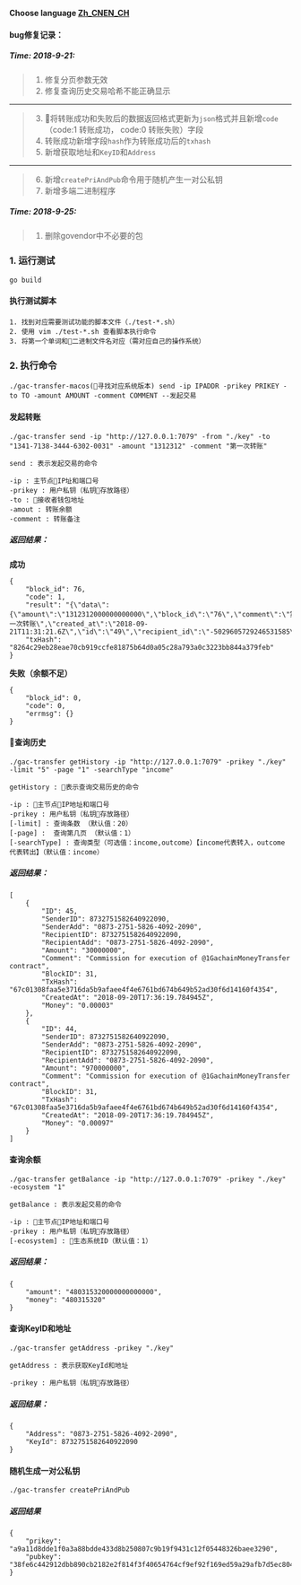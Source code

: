 **Choose language [Zh_CN]()[EN_CH]()**

#### bug修复记录：
##### Time: 2018-9-21:

> 1. 修复分页参数无效
> 2. 修复查询历史交易哈希不能正确显示
---
> 3. 将转账成功和失败后的数据返回格式更新为`json`格式并且新增`code`（code:1 转账成功， code:0 转账失败）字段
> 4. 转账成功新增字段`hash`作为转账成功后的`txhash`
> 5. 新增获取地址和`KeyID`和`Address`
---
> 6. 新增`createPriAndPub`命令用于随机产生一对公私钥
> 7. 新增多端二进制程序

##### Time: 2018-9-25:
> 1. 删除govendor中不必要的包

### 1. 运行测试
`go build`

#### 执行测试脚本
```
1. 找到对应需要测试功能的脚本文件（./test-*.sh）
2. 使用 vim ./test-*.sh 查看脚本执行命令
3. 将第一个单词和二进制文件名对应（需对应自己的操作系统）
```


### 2. 执行命令
`./gac-transfer-macos(寻找对应系统版本) send -ip IPADDR -prikey PRIKEY -to TO -amount AMOUNT -comment COMMENT --发起交易 `

#### 发起转账

    ./gac-transfer send -ip "http://127.0.0.1:7079" -from "./key" -to "1341-7138-3444-6302-0031" -amount "1312312" -comment "第一次转账"

    send : 表示发起交易的命令

    -ip : 主节点IP址和端口号
    -prikey : 用户私钥（私钥存放路径）
    -to : 接收者钱包地址
    -amout : 转账余额
    -comment : 转账备注

##### 返回结果：

**成功**

    {
        "block_id": 76,
        "code": 1,
        "result": "{\"data\":{\"amount\":\"1312312000000000000\",\"block_id\":\"76\",\"comment\":\"第一次转账\",\"created_at\":\"2018-09-21T11:31:21.6Z\",\"id\":\"49\",\"recipient_id\":\"-5029605729246531585\",\"sender_id\":\"8732751582640922090\",\"txhash\":\"\\ufffdd \\ufffd\\ufffd\\ufffdpˑ\\ufffd\\ufffd\\ufffd\\u0018u\\ufffdM\\n\\u0005 y:\\u000c2#\\ufffd\\ufffdJ7\\ufffd\\ufffd\"}}",
        "txHash": "8264c29eb28eae70cb919ccfe81875b64d0a05c28a793a0c3223bb844a379feb"
    }



**失败（余额不足）**

    {
        "block_id": 0,
        "code": 0,
        "errmsg": {}
    }



#### 查询历史

    ./gac-transfer getHistory -ip "http://127.0.0.1:7079" -prikey "./key" -limit "5" -page "1" -searchType "income"

    getHistory : 表示查询交易历史的命令

    -ip : 主节点IP地址和端口号
    -prikey : 用户私钥（私钥存放路径）
    [-limit] : 查询条数 （默认值：20）
    [-page] :  查询第几页 （默认值：1）
    [-searchType] : 查询类型（可选值：income,outcome）【income代表转入，outcome代表转出】（默认值：income）


##### 返回结果：
    [
        {
            "ID": 45,
            "SenderID": 8732751582640922090,
            "SenderAdd": "0873-2751-5826-4092-2090",
            "RecipientID": 8732751582640922090,
            "RecipientAdd": "0873-2751-5826-4092-2090",
            "Amount": "30000000",
            "Comment": "Commission for execution of @1GachainMoneyTransfer contract",
            "BlockID": 31,
            "TxHash": "67c01308faa5e3716da5b9afaee4f4e6761bd674b649b52ad30f6d14160f4354",
            "CreatedAt": "2018-09-20T17:36:19.784945Z",
            "Money": "0.00003"
        },
        {
            "ID": 44,
            "SenderID": 8732751582640922090,
            "SenderAdd": "0873-2751-5826-4092-2090",
            "RecipientID": 8732751582640922090,
            "RecipientAdd": "0873-2751-5826-4092-2090",
            "Amount": "970000000",
            "Comment": "Commission for execution of @1GachainMoneyTransfer contract",
            "BlockID": 31,
            "TxHash": "67c01308faa5e3716da5b9afaee4f4e6761bd674b649b52ad30f6d14160f4354",
            "CreatedAt": "2018-09-20T17:36:19.784945Z",
            "Money": "0.00097"
        }
    ]

#### 查询余额

    ./gac-transfer getBalance -ip "http://127.0.0.1:7079" -prikey "./key" -ecosystem "1"

    getBalance : 表示发起交易的命令

    -ip : 主节点IP地址和端口号
    -prikey : 用户私钥（私钥存放路径）
    [-ecosystem] : 生态系统ID（默认值：1）


##### 返回结果：
    {
        "amount": "480315320000000000000",
        "money": "480315320"
    }

#### 查询KeyID和地址
    ./gac-transfer getAddress -prikey "./key"

    getAddress : 表示获取KeyId和地址

    -prikey : 用户私钥（私钥存放路径）

##### 返回结果：

    {
        "Address": "0873-2751-5826-4092-2090",
        "KeyId": 8732751582640922090
    }

#### 随机生成一对公私钥
    ./gac-transfer createPriAndPub

##### 返回结果
    {
        "prikey": "a9a11d8dde1f0a3a88bdde433d8b250807c9b19f9431c12f05448326baee3290",
        "pubkey": "38fe6c442912dbb890cb2182e2f814f3f40654764cf9ef92f169ed59a29afb7d5ec80486b28920a8c3ee7bfc59d3ffd62b10e323f0b088ec0eccee6a22ea3198"
    }